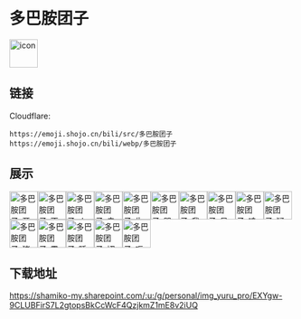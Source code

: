 # 多巴胺团子
<img src="https://emoji.shojo.cn/bili/src/多巴胺团子/icon.png" width="50" height="50" alt="icon">

## 链接
Cloudflare:
```
https://emoji.shojo.cn/bili/src/多巴胺团子
https://emoji.shojo.cn/bili/webp/多巴胺团子
```
## 展示
<img src="https://emoji.shojo.cn/bili/src/多巴胺团子/多巴胺团子-开心.png" width="50" height="50" alt="多巴胺团子-开心"><img src="https://emoji.shojo.cn/bili/src/多巴胺团子/多巴胺团子-不高兴.png" width="50" height="50" alt="多巴胺团子-不高兴"><img src="https://emoji.shojo.cn/bili/src/多巴胺团子/多巴胺团子-人没了.png" width="50" height="50" alt="多巴胺团子-人没了"><img src="https://emoji.shojo.cn/bili/src/多巴胺团子/多巴胺团子-卖萌.png" width="50" height="50" alt="多巴胺团子-卖萌"><img src="https://emoji.shojo.cn/bili/src/多巴胺团子/多巴胺团子-生气.png" width="50" height="50" alt="多巴胺团子-生气"><img src="https://emoji.shojo.cn/bili/src/多巴胺团子/多巴胺团子-哭了.png" width="50" height="50" alt="多巴胺团子-哭了"><img src="https://emoji.shojo.cn/bili/src/多巴胺团子/多巴胺团子-我爱了.png" width="50" height="50" alt="多巴胺团子-我爱了"><img src="https://emoji.shojo.cn/bili/src/多巴胺团子/多巴胺团子-呆滞.png" width="50" height="50" alt="多巴胺团子-呆滞"><img src="https://emoji.shojo.cn/bili/src/多巴胺团子/多巴胺团子-哇哦.png" width="50" height="50" alt="多巴胺团子-哇哦"><img src="https://emoji.shojo.cn/bili/src/多巴胺团子/多巴胺团子-疑惑.png" width="50" height="50" alt="多巴胺团子-疑惑"><img src="https://emoji.shojo.cn/bili/src/多巴胺团子/多巴胺团子-猪瘾犯了.png" width="50" height="50" alt="多巴胺团子-猪瘾犯了"><img src="https://emoji.shojo.cn/bili/src/多巴胺团子/多巴胺团子-震惊.png" width="50" height="50" alt="多巴胺团子-震惊"><img src="https://emoji.shojo.cn/bili/src/多巴胺团子/多巴胺团子-睡了.png" width="50" height="50" alt="多巴胺团子-睡了"><img src="https://emoji.shojo.cn/bili/src/多巴胺团子/多巴胺团子-切.png" width="50" height="50" alt="多巴胺团子-切"><img src="https://emoji.shojo.cn/bili/src/多巴胺团子/多巴胺团子-呕.png" width="50" height="50" alt="多巴胺团子-呕">

## 下载地址

https://shamiko-my.sharepoint.com/:u:/g/personal/img_yuru_pro/EXYgw-9CLUBFirS7L2gtopsBkCcWcF4QzjkmZ1mE8v2iUQ